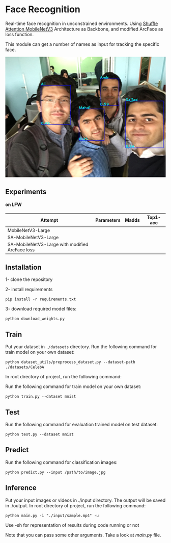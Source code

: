 # Face Recognition
Real-time face recognition in unconstrained environments. Using [Shuffle Attention MobileNetV3](https://github.com/SajjadAemmi/SA-MobileNetV3) Architecture as Backbone, and modified ArcFace as loss function.

This module can get a number of names as input for tracking the specific face.

![model arch](images/output.jpg)

## Experiments

#### on LFW

Attempt | Parameters | Madds | Top1-acc
--- | --- | --- | --- |
MobileNetV3-Large |  |  |  | 
SA-MobileNetV3-Large |  |  |  |
SA-MobileNetV3-Large with modified ArcFace loss |  |  |  |

## Installation
1- clone the repository

2- install requirements
```
pip install -r requirements.txt
```
3- download required model files: 
```
python download_weights.py
```


## Train
Put your dataset in `./datasets` directory.
Run the following command for train model on your own dataset:
```
python dataset_utils/preprocess_dataset.py --dataset-path ./datasets/CelebA 
```

In root directory of project, run the following command: 

Run the following command for train model on your own dataset:
```
python train.py --dataset mnist 
```

## Test

Run the following command for evaluation trained model on test dataset:
```
python test.py --dataset mnist
```

## Predict

Run the following command for classification images:
```
python predict.py --input /path/to/image.jpg 
```


## Inference
Put your input images or videos in ./input directory. The output will be saved in ./output. 
In root directory of project, run the following command: 
```
python main.py -i "./input/sample.mp4" -u
```
Use -sh for representation of results during code running or not

Note that you can pass some other arguments. Take a look at *main.py* file.
